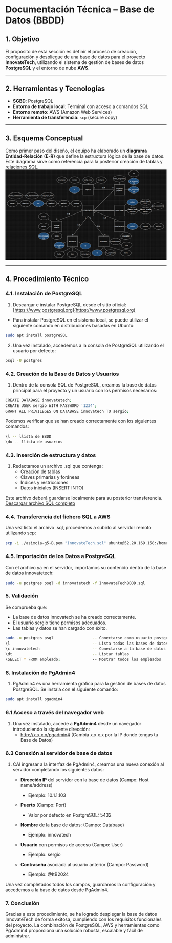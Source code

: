 # Documentación Técnica – Base de Datos (BBDD)

## 1. Objetivo

El propósito de esta sección es definir el proceso de creación, configuración y despliegue de una base de datos para el proyecto **InnovateTech**, utilizando el sistema de gestión de bases de datos **PostgreSQL** y el entorno de nube **AWS**.

---

## 2. Herramientas y Tecnologías

- **SGBD**: PostgreSQL
- **Entorno de trabajo local**: Terminal con acceso a comandos SQL
- **Entorno remoto**: AWS (Amazon Web Services)
- **Herramienta de transferencia**: `scp` (secure copy)

---

## 3. Esquema Conceptual

Como primer paso del diseño, el equipo ha elaborado un **diagrama Entidad-Relación (E-R)** que define la estructura lógica de la base de datos. Este diagrama sirve como referencia para la posterior creación de tablas y relaciones SQL.
![Texto alternativo](EsquemaE-R.png)

---

## 4. Procedimiento Técnico

### 4.1. Instalación de PostgreSQL

1. Descargar e instalar PostgreSQL desde el sitio oficial:  
    [https://www.postgresql.org](https://www.postgresql.org)
- Para instalar PostgreSQL en el sistema local, se puede utilizar el siguiente comando en distribuciones basadas en Ubuntu:

```bash
sudo apt install postgreSQL
```

2. Una vez instalado, accedemos a la consola de PostgreSQL utilizando el usuario por defecto:

```bash
psql -U postgres
```

### 4.2. Creación de la Base de Datos y Usuarios
1. Dentro de la consola SQL de PostgreSQL, creamos la base de datos principal para el proyecto y un usuario con los permisos necesarios:

```bash
CREATE DATABASE innovatetech;
CREATE USER sergio WITH PASSWORD '1234';
GRANT ALL PRIVILEGES ON DATABASE innovatech TO sergio;
```

Podemos verificar que se han creado correctamente con los siguientes comandos:

```bash
\l -- llista de BBDD
\du -- llista de usuarios
```

### 4.3. Inserción de estructura y datos
1. Redactamos un archivo .sql que contenga:
   - Creación de tablas
   - Claves primarias y foráneas
   - Índices y restricciones
   - Datos iniciales (INSERT INTO) <br>
   
Este archivo deberá guardarse localmente para su posterior transferencia. <br>
[Descargar archivo SQL completo](InnovateTechBBDD.sql)

### 4.4. Transferencia del fichero SQL a AWS
Una vez listo el archivo .sql, procedemos a subirlo al servidor remoto utilizando scp:

```bash
scp -i ./asixc1a-g5-B.pem "InnovateTech.sql" ubuntu@52.20.169.158:/home/ubuntu
```

### 4.5. Importación de los Datos a PostgreSQL
Con el archivo ya en el servidor, importamos su contenido dentro de la base de datos innovatetech:

```bash
sudo -u postgres psql -d innovatetech -f InnovateTechBBDD.sql
```

### 5. Validación
Se comprueba que:
   - La base de datos Innovatech se ha creado correctamente.
   - El usuario sergio tiene permisos adecuados.
   - Las tablas y datos se han cargado con éxito.

```bash
sudo -u postgres psql                 -- Conectarse como usuario postgres a psql
\l                                    -- Lista todas las bases de datos
\c innovatetech                       -- Conectarse a la base de datos innovatetech
\dt                                   -- Listar tablas
\SELECT * FROM empleado;              -- Mostrar todos los empleados
```

### 6. Instalación de PgAdmin4
1. PgAdmin4 es una herramienta gráfica para la gestión de bases de datos PostgreSQL. Se instala con el siguiente comando:

```bash
sudo apt install pgadmin4
```

### 6.1 Acceso a través del navegador web
1. Una vez instalado, accede a **PgAdmin4** desde un navegador introduciendo la siguiente dirección:
   - http://x.x.x.x/pgadmin4 (Cambia x.x.x.x por la IP donde tengas tu Base de Datos)

### 6.3 Conexión al servidor de base de datos
1. CAl ingresar a la interfaz de PgAdmin4, creamos una nueva conexión al servidor completando los siguientes datos:

     - **Dirección IP** del servidor con la base de datos (Campo: Host name/address)
       - Ejemplo: 10.1.1.103
       
     - **Puerto** (Campo: Port)
       - Valor por defecto en PostgreSQL: 5432
       
     - **Nombre** de la base de datos: (Campo: Database)
       - Ejemplo: innovatech

     - **Usuario** con permisos de acceso (Campo: User) 
       - Ejemplo: sergio

     - **Contraseña** asociada al usuario anterior (Campo: Password)
       - Ejemplo: @ItB2024

Una vez completados todos los campos, guardamos la configuración y accedemos a la base de datos desde PgAdmin4.

### 7. Conclusión
Gracias a este procedimiento, se ha logrado desplegar la base de datos InnovateTech de forma exitosa, cumpliendo con los requisitos funcionales del proyecto. La combinación de PostgreSQL, AWS y herramientas como PgAdmin4 proporciona una solución robusta, escalable y fácil de administrar.





